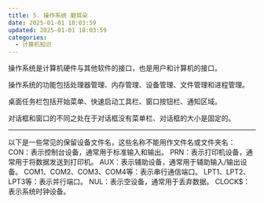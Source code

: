 ```yaml
---
title: 5. 操作系统 磨耳朵
date: 2025-01-01 18:03:59
updated: 2025-01-01 18:03:59
categories:
  - 计算机知识
---
```


操作系统是计算机硬件与其他软件的接口，也是用户和计算机的接口。

操作系统的功能包括处理器管理、内存管理、设备管理、文件管理和进程管理。

桌面任务栏包括开始菜单、快速启动工具栏、窗口按钮栏、通知区域。

对话框和窗口的不同之处在于对话框没有菜单栏、对话框的大小是固定的。

- - -

以下是一些常见的保留设备文件名，这些名称不能用作文件名或文件夹名：
CON：表示控制台设备，通常用于标准输入和输出。
PRN：表示打印机设备，通常用于将数据发送到打印机。
AUX：表示辅助设备，通常用于辅助输入/输出设备。
COM1、COM2、COM3、COM4等：表示串行通信端口。
LPT1、LPT2、LPT3等：表示并行端口。
NUL：表示空设备，通常用于丢弃数据。
CLOCK$：表示系统时钟设备。